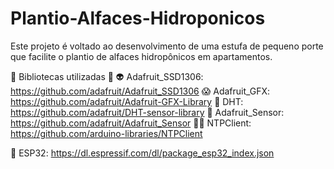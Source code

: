 # Plantio-Alfaces-Hidroponicos
Este projeto é voltado ao desenvolvimento de uma estufa de pequeno porte que facilite o plantio de alfaces hidropônicos em apartamentos.

🤠 Bibliotecas utilizadas 🤠
👽 Adafruit_SSD1306: https://github.com/adafruit/Adafruit_SSD1306
😱 Adafruit_GFX: https://github.com/adafruit/Adafruit-GFX-Library
🥵 DHT: https://github.com/adafruit/DHT-sensor-library
🍍 Adafruit_Sensor: https://github.com/adafruit/Adafruit_Sensor
👩‍💻 NTPClient: https://github.com/arduino-libraries/NTPClient 

🦾 ESP32: https://dl.espressif.com/dl/package_esp32_index.json 
